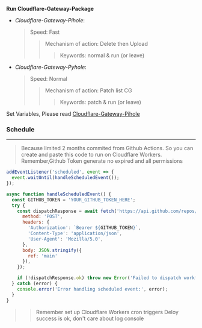 **Run Cloudflare-Gateway-Package**

 - *Cloudflare-Gateway-Pihole*:
   > Speed: Fast
   >> Mechanism of action: Delete then Upload
   >>> Keywords: normal & run (or leave)

 - *Cloudflare-Gateway-Pyhole*:
   > Speed: Normal
   >> Mechanism of action: Patch list CG
   >>> Keywords: patch & run (or leave)

Set Variables, Please read [Cloudflare-Gateway-Pihole](https://github.com/luxysiv/Cloudflare-Gateway-Pihole#README.md)

### Schedule 
---
> Because limited 2 months commited from Github Actions. So you can create and paste this code to run on Cloudflare Workers. Remember,Github Token generate no expired and all permissions
```javascript
addEventListener('scheduled', event => {
  event.waitUntil(handleScheduledEvent());
});

async function handleScheduledEvent() {
  const GITHUB_TOKEN = 'YOUR_GITHUB_TOKEN_HERE';
  try {
    const dispatchResponse = await fetch('https://api.github.com/repos/YOUR_USER_NAME/YOUR_REPO_NAME/actions/workflows/main.yml/dispatches', {
      method: 'POST',
      headers: {
        'Authorization': `Bearer ${GITHUB_TOKEN}`,
        'Content-Type': 'application/json',
        'User-Agent': 'Mozilla/5.0',
      },
      body: JSON.stringify({
        ref: 'main'
      }),
    });

    if (!dispatchResponse.ok) throw new Error('Failed to dispatch workflow');
  } catch (error) {
    console.error('Error handling scheduled event:', error);
  }
}
```
>> Remember set up Cloudflare Workers cron triggers
>> Deloy success is ok, don't care about log console 
